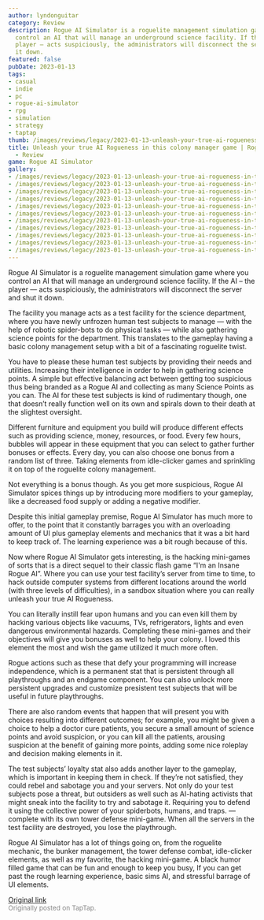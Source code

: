 ```yaml
---
author: lyndonguitar
category: Review
description: Rogue AI Simulator is a roguelite management simulation game where you
  control an AI that will manage an underground science facility. If the AI – the
  player — acts suspiciously, the administrators will disconnect the server and shut
  it down.
featured: false
pubDate: 2023-01-13
tags:
- casual
- indie
- pc
- rogue-ai-simulator
- rpg
- simulation
- strategy
- taptap
thumb: /images/reviews/legacy/2023-01-13-unleash-your-true-ai-rogueness-in-this-colony-manager-game--rogue-ai-simulator---review-0.avif
title: Unleash your true AI Rogueness in this colony manager game | Rogue AI Simulator
  - Review
game: Rogue AI Simulator
gallery:
- /images/reviews/legacy/2023-01-13-unleash-your-true-ai-rogueness-in-this-colony-manager-game--rogue-ai-simulator---review-0.avif
- /images/reviews/legacy/2023-01-13-unleash-your-true-ai-rogueness-in-this-colony-manager-game--rogue-ai-simulator---review-1.avif
- /images/reviews/legacy/2023-01-13-unleash-your-true-ai-rogueness-in-this-colony-manager-game--rogue-ai-simulator---review-2.avif
- /images/reviews/legacy/2023-01-13-unleash-your-true-ai-rogueness-in-this-colony-manager-game--rogue-ai-simulator---review-3.avif
- /images/reviews/legacy/2023-01-13-unleash-your-true-ai-rogueness-in-this-colony-manager-game--rogue-ai-simulator---review-4.avif
- /images/reviews/legacy/2023-01-13-unleash-your-true-ai-rogueness-in-this-colony-manager-game--rogue-ai-simulator---review-5.avif
- /images/reviews/legacy/2023-01-13-unleash-your-true-ai-rogueness-in-this-colony-manager-game--rogue-ai-simulator---review-6.avif
- /images/reviews/legacy/2023-01-13-unleash-your-true-ai-rogueness-in-this-colony-manager-game--rogue-ai-simulator---review-7.avif
- /images/reviews/legacy/2023-01-13-unleash-your-true-ai-rogueness-in-this-colony-manager-game--rogue-ai-simulator---review-8.avif
- /images/reviews/legacy/2023-01-13-unleash-your-true-ai-rogueness-in-this-colony-manager-game--rogue-ai-simulator---review-9.avif
- /images/reviews/legacy/2023-01-13-unleash-your-true-ai-rogueness-in-this-colony-manager-game--rogue-ai-simulator---review-10.avif
---
```

Rogue AI Simulator is a roguelite management simulation game where you control an AI that will manage an underground science facility. If the AI – the player — acts suspiciously, the administrators will disconnect the server and shut it down.

The facility you manage acts as a test facility for the science department, where you have newly unfrozen human test subjects to manage — with the help of robotic spider-bots to do physical tasks — while also gathering science points for the department. This translates to the gameplay having a basic colony management setup with a bit of a fascinating roguelite twist.

You have to please these human test subjects by providing their needs and utilities. Increasing their intelligence in order to help in gathering science points. A simple but effective balancing act between getting too suspicious thus being branded as a Rogue AI and collecting as many Science Points as you can. The AI for these test subjects is kind of rudimentary though, one that doesn’t really function well on its own and spirals down to their death at the slightest oversight.

Different furniture and equipment you build will produce different effects such as providing science, money, resources, or food. Every few hours, bubbles will appear in these equipment that you can select to gather further bonuses or effects. Every day, you can also choose one bonus from a random list of three. Taking elements from idle-clicker games and sprinkling it on top of the roguelite colony management.

Not everything is a bonus though. As you get more suspicious, Rogue AI Simulator spices things up by introducing more modifiers to your gameplay, like a decreased food supply or adding a negative modifier.

Despite this initial gameplay premise, Rogue AI Simulator has much more to offer, to the point that it constantly barrages you with an overloading amount of UI plus gameplay elements and mechanics that it was a bit hard to keep track of. The learning experience was a bit rough because of this.

Now where Rogue AI Simulator gets interesting, is the hacking mini-games of sorts that is a direct sequel to their classic flash game “I'm an Insane Rogue AI”. Where you can use your test facility’s server from time to time, to hack outside computer systems from different locations around the world (with three levels of difficulties), in a sandbox situation where you can really unleash your true AI Rogueness.

You can literally instill fear upon humans and you can even kill them by hacking various objects like vacuums, TVs, refrigerators, lights and even dangerous environmental hazards. Completing these mini-games and their objectives will give you bonuses as well to help your colony. I loved this element the most and wish the game utilized it much more often.

Rogue actions such as these that defy your programming will increase independence, which is a permanent stat that is persistent through all playthroughs and an endgame component. You can also unlock more persistent upgrades and customize presistent test subjects that will be useful in future playthroughs.

There are also random events that happen that will present you with choices resulting into different outcomes; for example, you might be given a choice to help a doctor cure patients, you secure a small amount of science points and avoid suspicion, or you can kill all the patients, arousing suspicion at the benefit of gaining more points, adding some nice roleplay and decision making elements in it.

The test subjects’ loyalty stat also adds another layer to the gameplay, which is important in keeping them in check. If they’re not satisfied, they could rebel and sabotage you and your servers. Not only do your test subjects pose a threat, but outsiders as well such as AI-hating activists that might sneak into the facility to try and sabotage it. Requiring you to defend it using the collective power of your spiderbots, humans, and traps. — complete with its own tower defense mini-game. When all the servers in the test facility are destroyed, you lose the playthrough.

Rogue AI Simulator has a lot of things going on, from the roguelite mechanic, the bunker management, the tower defense combat, idle-clicker elements, as well as my favorite, the hacking mini-game. A black humor filled game that can be fun and enough to keep you busy, If you can get past the rough learning experience, basic sims AI, and stressful barrage of UI elements.

[Original link](https://www.taptap.io/post/4193213)<br><span style="font-size: 0.95em; color: #888;">Originally posted on TapTap.</span>